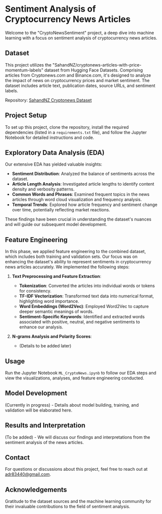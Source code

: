 # Sentiment Analysis of Cryptocurrency News Articles

Welcome to the "CryptoNewsSentiment" project, a deep dive into machine learning with a focus on sentiment analysis of cryptocurrency news articles.

## Dataset

This project utilizes the "SahandNZ/cryptonews-articles-with-price-momentum-labels" dataset from Hugging Face Datasets. Comprising articles from Cryptonews.com and Binance.com, it's designed to analyze the impact of news on cryptocurrency prices and market sentiment. The dataset includes article text, publication dates, source URLs, and sentiment labels.

Repository: [SahandNZ Cryptonews Dataset](https://huggingface.co/datasets/SahandNZ/cryptonews-articles-with-price-momentum-labels)

## Project Setup

To set up this project, clone the repository, install the required dependencies (listed in a `requirements.txt` file), and follow the Jupyter Notebook for detailed instructions and code.

## Exploratory Data Analysis (EDA)

Our extensive EDA has yielded valuable insights:

- **Sentiment Distribution**: Analyzed the balance of sentiments across the dataset.
- **Article Length Analysis**: Investigated article lengths to identify content density and verbosity patterns.
- **Common Words and Phrases**: Examined frequent topics in the news articles through word cloud visualization and frequency analysis.
- **Temporal Trends**: Explored how article frequency and sentiment change over time, potentially reflecting market reactions.

These findings have been crucial in understanding the dataset's nuances and will guide our subsequent model development.

## Feature Engineering

In this phase, we applied feature engineering to the combined dataset, which includes both training and validation sets. Our focus was on enhancing the dataset's ability to represent sentiments in cryptocurrency news articles accurately. We implemented the following steps:

1. **Text Preprocessing and Feature Extraction**:
   - **Tokenization**: Converted the articles into individual words or tokens for consistency.
   - **TF-IDF Vectorization**: Transformed text data into numerical format, highlighting word importance.
   - **Word Embeddings (Word2Vec)**: Employed Word2Vec to capture deeper semantic meanings of words.
   - **Sentiment-Specific Keywords**: Identified and extracted words associated with positive, neutral, and negative sentiments to enhance our analysis.

2. **N-grams Analysis and Polarity Scores**:
   - (Details to be added later)

## Usage

Run the Jupyter Notebook `ML_CryptoNews.ipynb` to follow our EDA steps and view the visualizations, analyses, and feature engineering conducted.

## Model Development

(Currently in progress) - Details about model building, training, and validation will be elaborated here.

## Results and Interpretation

(To be added) - We will discuss our findings and interpretations from the sentiment analysis of the news articles.

## Contact

For questions or discussions about this project, feel free to reach out at [adr83440@gmail.com](mailto:adr83440@gmail.com).

## Acknowledgements

Gratitude to the dataset sources and the machine learning community for their invaluable contributions to the field of sentiment analysis.



